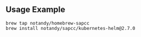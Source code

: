 ## Usage Example

    brew tap notandy/homebrew-sapcc
    brew install notandy/sapcc/kubernetes-helm@2.7.0

